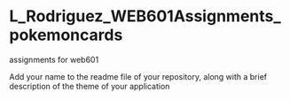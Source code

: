 # L_Rodriguez_WEB601Assignments_pokemoncards
assignments for web601


Add your name to the readme file of your repository,
along with a brief description of the theme of your application
